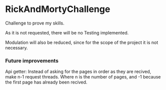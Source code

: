 # RickAndMortyChallenge
Challenge to prove my skills. 

As it is not requested, there will be no Testing implemented. 

Modulation will also be reduced, since for the scope of the project it is not necessary.

### Future improvements
Api getter: Instead of asking for the pages in order as they are recived, make n-1 request threads. Where n is the number of pages, and -1 because the first page has already been recived. 


